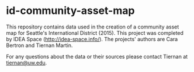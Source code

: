 # id-community-asset-map
This repository contains data used in the creation of a community asset map for Seattle's International District (2015). This project was completed by IDEA Space (http://idea-space.info/). The projects' authors are Cara Bertron and Tiernan Martin.

For any questions about the data or their sources please contact Tiernan at tiernan@uw.edu.
